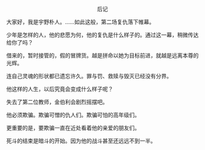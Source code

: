 <p align="center">后记</p>

大家好，我是宇野朴人。……如此这般，第二场复仇落下帷幕。

少年是怎样的人，他的悲愿为何，他的复仇是什么样子的。通过这一幕，稍微传达给你了吗？

借来的，暂时接管的，假的冒牌货。越是拼命以她为目标前进，就越是远离本尊的光辉。

连自己灵魂的形状都已遗忘许久。罪与罚、救赎与毁灭已经没有分界。

他这样的人生，以后究竟会变成什么样子呢？

失去了第二位教师，金伯利会剧烈摇摆吧。

他必须欺骗。欺骗可憎的仇人们。欺骗可怕的高年级们。

更重要的是，要欺骗一直在近处看着他的亲爱的朋友们。

死斗的结束是暗斗的开始。因为他的战斗甚至还远远不到一半。

